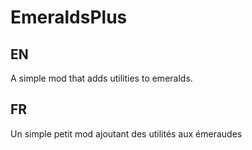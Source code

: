 EmeraldsPlus
===
EN 
--- 
A simple mod that adds utilities to emeralds. 

FR 
---
Un simple petit mod ajoutant des utilités aux émeraudes
